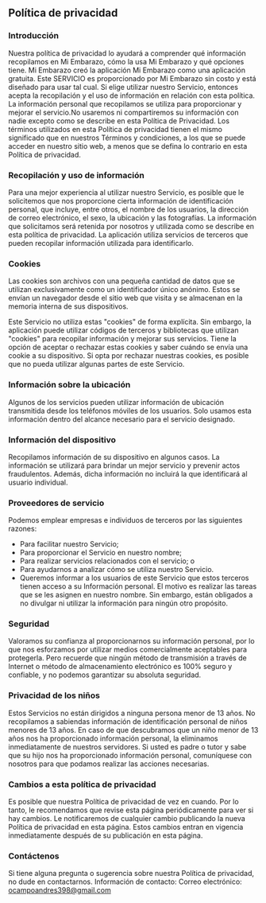 Política de privacidad  
----------------
 ### Introducción
Nuestra política de privacidad lo ayudará a comprender qué información recopilamos en Mi Embarazo, cómo la usa Mi Embarazo y qué opciones tiene. Mi Embarazo creó la aplicación Mi Embarazo como una aplicación gratuita. Este SERVICIO es proporcionado por Mi Embarazo sin costo y está diseñado para usar tal cual. Si elige utilizar nuestro Servicio, entonces acepta la recopilación y el uso de información en relación con esta política. La información personal que recopilamos se utiliza para proporcionar y mejorar el servicio.No usaremos ni compartiremos su información con nadie excepto como se describe en esta Política de Privacidad.
Los términos utilizados en esta Política de privacidad tienen el mismo significado que en nuestros Términos y condiciones, a los que se puede acceder en nuestro sitio web, a menos que se defina lo contrario en esta Política de privacidad.

 ### Recopilación y uso de información
Para una mejor experiencia al utilizar nuestro Servicio, es posible que le solicitemos que nos proporcione cierta información de identificación personal, que incluye, entre otros, el nombre de los usuarios, la dirección de correo electrónico, el sexo, la ubicación y las fotografías. La información que solicitamos será retenida por nosotros y utilizada como se describe en esta política de privacidad.
La aplicación utiliza servicios de terceros que pueden recopilar información utilizada para identificarlo.

 ### Cookies
Las cookies son archivos con una pequeña cantidad de datos que se utilizan exclusivamente como un identificador único anónimo. Estos se envían un navegador desde el sitio web que visita y se almacenan en la memoria interna de sus dispositivos.

Este Servicio no utiliza estas "cookies" de forma explícita. Sin embargo, la aplicación puede utilizar códigos de terceros y bibliotecas que utilizan "cookies" para recopilar información y mejorar sus servicios. Tiene la opción de aceptar o rechazar estas cookies y saber cuándo se envía una cookie a su dispositivo. Si opta por rechazar nuestras cookies, es posible que no pueda utilizar algunas partes de este Servicio.

 ### Información sobre la ubicación
Algunos de los servicios pueden utilizar información de ubicación transmitida desde los teléfonos móviles de los usuarios. Solo usamos esta información dentro del alcance necesario para el servicio designado.

 ### Información del dispositivo
Recopilamos información de su dispositivo en algunos casos. La información se utilizará para brindar un mejor servicio y prevenir actos fraudulentos. Además, dicha información no incluirá la que identificará al usuario individual.

 ### Proveedores de servicio
Podemos emplear empresas e individuos de terceros por las siguientes razones:

* Para facilitar nuestro Servicio;
* Para proporcionar el Servicio en nuestro nombre;
* Para realizar servicios relacionados con el servicio; o
* Para ayudarnos a analizar cómo se utiliza nuestro Servicio. 
* Queremos informar a los usuarios de este Servicio que estos terceros tienen acceso a su Información personal. El motivo es realizar las tareas que se les asignen en nuestro nombre. Sin embargo, están obligados a no divulgar ni utilizar la información para ningún otro propósito.

 ### Seguridad
Valoramos su confianza al proporcionarnos su información personal, por lo que nos esforzamos por utilizar medios comercialmente aceptables para protegerla. Pero recuerde que ningún método de transmisión a través de Internet o método de almacenamiento electrónico es 100% seguro y confiable, y no podemos garantizar su absoluta seguridad.

 ### Privacidad de los niños
Estos Servicios no están dirigidos a ninguna persona menor de 13 años. No recopilamos a sabiendas información de identificación personal de niños menores de 13 años. En caso de que descubramos que un niño menor de 13 años nos ha proporcionado información personal, la eliminamos inmediatamente de nuestros servidores. Si usted es padre o tutor y sabe que su hijo nos ha proporcionado información personal, comuníquese con nosotros para que podamos realizar las acciones necesarias.

 ### Cambios a esta política de privacidad
Es posible que nuestra Política de privacidad de vez en cuando. Por lo tanto, le recomendamos que revise esta página periódicamente para ver si hay cambios. Le notificaremos de cualquier cambio publicando la nueva Política de privacidad en esta página. Estos cambios entran en vigencia inmediatamente después de su publicación en esta página.

 ### Contáctenos
Si tiene alguna pregunta o sugerencia sobre nuestra Política de privacidad, no dude en contactarnos.
Información de contacto:
Correo electrónico: ocampoandres398@gmail.com
